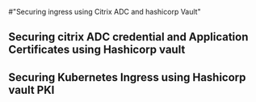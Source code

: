 
#"Securing ingress using Citrix ADC and hashicorp Vault"



## Securing citrix ADC credential and Application Certificates using Hashicorp vault


## Securing Kubernetes Ingress using Hashicorp vault PKI


